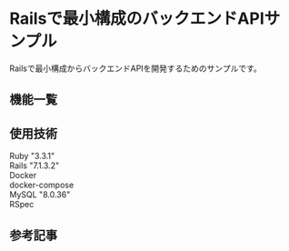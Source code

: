 # Railsで最小構成のバックエンドAPIサンプル　　
Railsで最小構成からバックエンドAPIを開発するためのサンプルです。    
  
## 機能一覧  
  
## 使用技術  
Ruby "3.3.1"  
Rails "7.1.3.2"  
Docker  
docker-compose  
MySQL "8.0.36"  
RSpec  
  
## 参考記事  
  